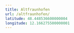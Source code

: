 ```yaml
---
title: Altfraunhofen
url: /altfraunhofen/
latitude: 48.448536600000004
longitude: 12.166275500000001
---
```

